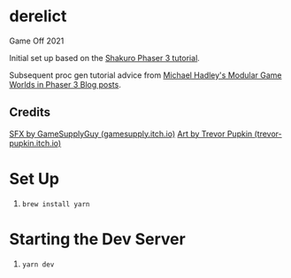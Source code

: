 # derelict
Game Off 2021

Initial set up based on the [Shakuro Phaser 3 tutorial](https://shakuro.com/blog/phaser-js-a-step-by-step-tutorial-on-making-a-phaser-3-game/).

Subsequent proc gen tutorial advice from [Michael Hadley's Modular Game Worlds in Phaser 3 Blog posts](https://github.com/mikewesthad/phaser-3-tilemap-blog-posts).

## Credits
[SFX by GameSupplyGuy (gamesupply.itch.io)](https://gamesupply.itch.io/300-futuristic-sfx-with-names)
[Art by Trevor Pupkin (trevor-pupkin.itch.io)](https://trevor-pupkin.itch.io/tech-dungeon-roguelite)

# Set Up
1. `brew install yarn`

# Starting the Dev Server
1. `yarn dev`

